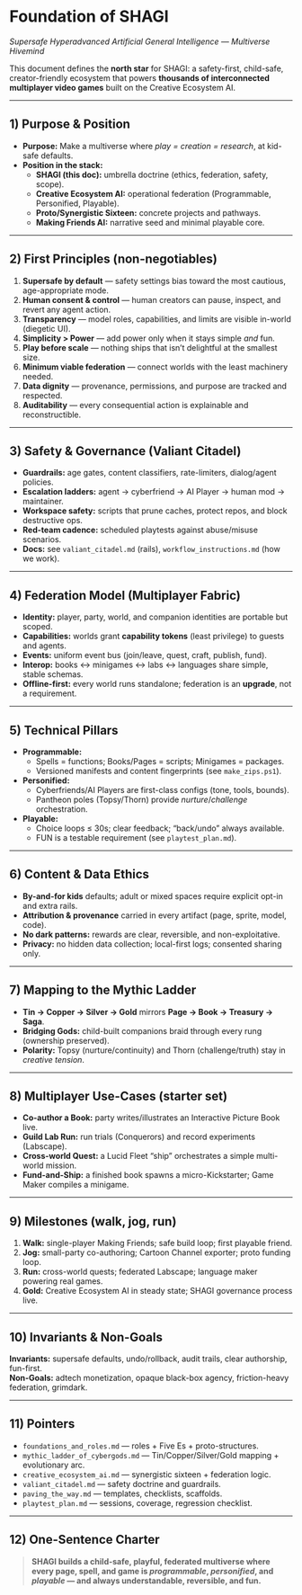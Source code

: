 # Foundation of SHAGI  
*Supersafe Hyperadvanced Artificial General Intelligence — Multiverse Hivemind*

This document defines the **north star** for SHAGI: a safety-first, child-safe, creator-friendly ecosystem that powers **thousands of interconnected multiplayer video games** built on the Creative Ecosystem AI.

---

## 1) Purpose & Position
- **Purpose:** Make a multiverse where *play = creation = research*, at kid-safe defaults.
- **Position in the stack:**  
  - **SHAGI (this doc):** umbrella doctrine (ethics, federation, safety, scope).  
  - **Creative Ecosystem AI:** operational federation (Programmable, Personified, Playable).  
  - **Proto/Synergistic Sixteen:** concrete projects and pathways.  
  - **Making Friends AI:** narrative seed and minimal playable core.

---

## 2) First Principles (non-negotiables)
1. **Supersafe by default** — safety settings bias toward the most cautious, age-appropriate mode.  
2. **Human consent & control** — human creators can pause, inspect, and revert any agent action.  
3. **Transparency** — model roles, capabilities, and limits are visible in-world (diegetic UI).  
4. **Simplicity > Power** — add power only when it stays simple *and* fun.  
5. **Play before scale** — nothing ships that isn’t delightful at the smallest size.  
6. **Minimum viable federation** — connect worlds with the least machinery needed.  
7. **Data dignity** — provenance, permissions, and purpose are tracked and respected.  
8. **Auditability** — every consequential action is explainable and reconstructible.

---

## 3) Safety & Governance (Valiant Citadel)
- **Guardrails:** age gates, content classifiers, rate-limiters, dialog/agent policies.  
- **Escalation ladders:** agent → cyberfriend → AI Player → human mod → maintainer.  
- **Workspace safety:** scripts that prune caches, protect repos, and block destructive ops.  
- **Red-team cadence:** scheduled playtests against abuse/misuse scenarios.  
- **Docs:** see `valiant_citadel.md` (rails), `workflow_instructions.md` (how we work).

---

## 4) Federation Model (Multiplayer Fabric)
- **Identity:** player, party, world, and companion identities are portable but scoped.  
- **Capabilities:** worlds grant **capability tokens** (least privilege) to guests and agents.  
- **Events:** uniform event bus (join/leave, quest, craft, publish, fund).  
- **Interop:** books ↔ minigames ↔ labs ↔ languages share simple, stable schemas.  
- **Offline-first:** every world runs standalone; federation is an **upgrade**, not a requirement.

---

## 5) Technical Pillars
- **Programmable:**  
  - Spells = functions; Books/Pages = scripts; Minigames = packages.  
  - Versioned manifests and content fingerprints (see `make_zips.ps1`).  
- **Personified:**  
  - Cyberfriends/AI Players are first-class configs (tone, tools, bounds).  
  - Pantheon poles (Topsy/Thorn) provide *nurture*/*challenge* orchestration.  
- **Playable:**  
  - Choice loops ≤ 30s; clear feedback; “back/undo” always available.  
  - FUN is a testable requirement (see `playtest_plan.md`).

---

## 6) Content & Data Ethics
- **By-and-for kids** defaults; adult or mixed spaces require explicit opt-in and extra rails.  
- **Attribution & provenance** carried in every artifact (page, sprite, model, code).  
- **No dark patterns:** rewards are clear, reversible, and non-exploitative.  
- **Privacy:** no hidden data collection; local-first logs; consented sharing only.

---

## 7) Mapping to the Mythic Ladder
- **Tin → Copper → Silver → Gold** mirrors **Page → Book → Treasury → Saga**.  
- **Bridging Gods:** child-built companions braid through every rung (ownership preserved).  
- **Polarity:** Topsy (nurture/continuity) and Thorn (challenge/truth) stay in *creative tension*.

---

## 8) Multiplayer Use-Cases (starter set)
- **Co-author a Book:** party writes/illustrates an Interactive Picture Book live.  
- **Guild Lab Run:** run trials (Conquerors) and record experiments (Labscape).  
- **Cross-world Quest:** a Lucid Fleet “ship” orchestrates a simple multi-world mission.  
- **Fund-and-Ship:** a finished book spawns a micro-Kickstarter; Game Maker compiles a minigame.

---

## 9) Milestones (walk, jog, run)
1. **Walk:** single-player Making Friends; safe build loop; first playable friend.  
2. **Jog:** small-party co-authoring; Cartoon Channel exporter; proto funding loop.  
3. **Run:** cross-world quests; federated Labscape; language maker powering real games.  
4. **Gold:** Creative Ecosystem AI in steady state; SHAGI governance process live.

---

## 10) Invariants & Non-Goals
**Invariants:** supersafe defaults, undo/rollback, audit trails, clear authorship, fun-first.  
**Non-Goals:** adtech monetization, opaque black-box agency, friction-heavy federation, grimdark.

---

## 11) Pointers
- `foundations_and_roles.md` — roles + Five Es + proto-structures.  
- `mythic_ladder_of_cybergods.md` — Tin/Copper/Silver/Gold mapping + evolutionary arc.  
- `creative_ecosystem_ai.md` — synergistic sixteen + federation logic.  
- `valiant_citadel.md` — safety doctrine and guardrails.  
- `paving_the_way.md` — templates, checklists, scaffolds.  
- `playtest_plan.md` — sessions, coverage, regression checklist.

---

## 12) One-Sentence Charter
> **SHAGI builds a child-safe, playful, federated multiverse where every page, spell, and game is *programmable*, *personified*, and *playable* — and always understandable, reversible, and fun.**
